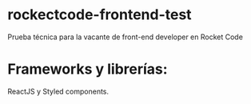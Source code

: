 # rockectcode-frontend-test
Prueba técnica para la vacante de front-end developer en Rocket Code
# Frameworks y librerías:
ReactJS y Styled components. 
